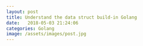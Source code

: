 ```yaml
---
layout: post
title: Understand the data struct build-in Golang
date:   2018-05-03 21:24:06
categories: Golang
image: /assets/images/post.jpg
---
```

